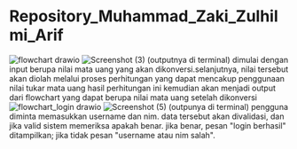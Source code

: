 # Repository_Muhammad_Zaki_Zulhilmi_Arif
![flowchart drawio](https://github.com/00Zaki00/Repository_Muhammad_Zaki_Zulhilmi_Arif/assets/129127738/f8681069-5674-4f7e-ba51-1afb4d4f10f0)
![Screenshot (3)](https://github.com/00Zaki00/Repository_Muhammad_Zaki_Zulhilmi_Arif/assets/129127738/90a75433-3c2a-4345-b2c2-d1755ba6323e)
(outputnya di terminal)
dimulai dengan input berupa nilai mata uang yang akan dikonversi.selanjutnya, nilai tersebut akan diolah melalui proses perhitungan yang dapat mencakup penggunaan nilai tukar mata uang hasil perhitungan ini kemudian akan menjadi output dari flowchart yang dapat berupa nilai mata uang setelah dikonversi  
![flowchart_login drawio](https://github.com/00Zaki00/Repository_Muhammad_Zaki_Zulhilmi_Arif/assets/129127738/653325c1-2c6f-466a-9ab2-7a9c31c6bb70)
![Screenshot (5)](https://github.com/00Zaki00/Repository_Muhammad_Zaki_Zulhilmi_Arif/assets/129127738/8894ca23-b624-48cf-82c1-cead547f2326)
(outpunya di terminal)
pengguna diminta memasukkan username dan nim. data tersebut akan divalidasi, dan jika valid sistem memeriksa apakah benar. jika benar, pesan "login berhasil" ditampilkan; jika tidak pesan "username atau nim salah".
